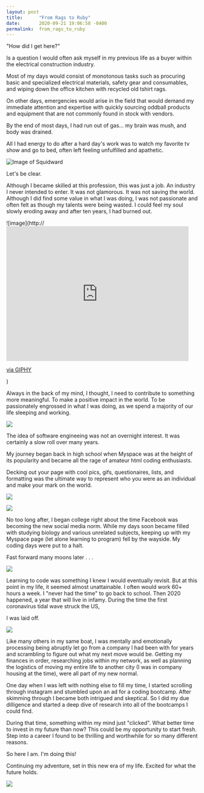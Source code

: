 ```yaml
---
layout: post
title:      "From Rags to Ruby"
date:       2020-09-21 19:06:58 -0400
permalink:  from_rags_to_ruby
---
```




"How did I get here?"



Is a question I would often ask myself in my previous life as a buyer within the electrical construction industry. 


Most of my days would consist of monotonous tasks such as procuring basic and specialized electrical materials, safety gear and consumables, and wiping down the office kitchen with recycled old tshirt rags. 


On other days, emergencies would arise in the field that would demand my immediate attention and expertise with quickly sourcing oddball products and equipment that are not commonly found in stock with vendors. 


By the end of most days, I had run out of gas... my brain was mush, and body was drained. 


All I had energy to do after a hard day's work was to watch my favorite tv show and go to bed, often left feeling unfulfilled and apathetic. 



![Image of Squidward](https://giphy.com/embed/b7woNC8aQXcaY)




Let's be clear. 

Although I became skilled at this profession, this was just a job. An industry I never intended to enter. It was not glamorous. It was not saving the world. Although I did find some value in what I was doing, I was not passionate and often felt as though my talents were being wasted. I could feel my soul slowly eroding away and after ten years, I had burned out. 




![image](http://<iframe src="https://giphy.com/embed/xchUhdPj5IRyw" width="480" height="355" frameBorder="0" class="giphy-embed" allowFullScreen></iframe><p><a href="https://giphy.com/gifs/spongebob-squarepants-tired-xchUhdPj5IRyw">via GIPHY</a></p>)





Always in the back of my mind, I thought, I need to contribute to something more meaningful. To make a positive impact in the world. To be passionately engrossed in what I was doing, as we spend a majority of our life sleeping and working. 

 


![](https://images.app.goo.gl/sp42GQaXYiJNce8MA)





The idea of software engineeing was not an overnight interest. It was certainly a slow roll over many years. 


My journey began back in high school when Myspace was at the height of its popularity and became all the rage of amateur html coding enthusiasts. 


Decking out your page with cool pics, gifs, questionaires, lists, and formatting was the ultimate way to represent who you were as an individual and make your mark on the world. 





![](https://images.app.goo.gl/5MYSpQbKxBEQW4kB7)




![](https://images.app.goo.gl/eZL4YePDmkiSRpok8)





No too long after, I began college right about the time Facebook was becoming the new social media norm. While my days soon became filled with studying biology and various unrelated subjects, keeping up with my Myspace page (let alone learning to program)  fell by the wayside. My coding days were put to a halt.  



Fast forward many moons later . . .




![](https://images.app.goo.gl/NMDtaLP4obVQTeup7)



Learning to code was something I knew I would eventually revisit. But at this point in my life, it seemed almost unattainable. I often would work 60+ hours a week. I "never had the time"  to go back to school. Then 2020 happened, a year that will live in infamy. During the time the first coronavirus tidal wave struck the US, 

I was laid off. 




![](https://images.app.goo.gl/rGMRBKtEJwooiopFA)



Like many others in my same boat, I was mentally and emotionally processing being abruptly let go from a company I had been with for years and scrambling to figure out what my next move would be. Getting my finances in order, researching jobs within my network, as well as planning the logistics of moving my entire life to another city (I was in company housing at the time), were all part of my new normal. 



One day when I was left with nothing else to fill my time, I started scrolling through instagram and stumbled upon an ad for a coding bootcamp. After skimming through I became both intrigued and skeptical. So I did my due dilligence and started a deep dive of research into all of the bootcamps I could find.



During that time, something within my mind just "clicked". What better time to invest in my future than now? This could be my opportunity to start fresh. Step into a career I found to be thrilling and worthwhile for so many different reasons.



So here I am. I'm doing this!


Continuing my adventure, set in this new era of my life. Excited for what the future holds. 





![](https://images.app.goo.gl/Mq7bvbUpDukc4Sbi7)
















